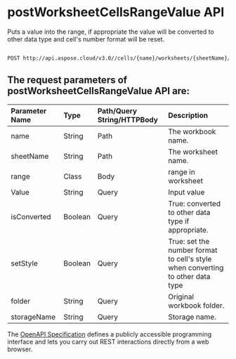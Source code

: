 # **postWorksheetCellsRangeValue API**

Puts a value into the range, if appropriate the value will be converted to other data type and cell's number format will be reset.             

```bash

POST http://api.aspose.cloud/v3.0//cells/{name}/worksheets/{sheetName}/ranges/value

```

## The request parameters of **postWorksheetCellsRangeValue** API are: 

| Parameter Name | Type | Path/Query String/HTTPBody | Description | 
| :- | :- | :- |:- | 
|name|String|Path|The workbook name.|
|sheetName|String|Path|The worksheet name.|
|range|Class|Body|range in worksheet |
|Value|String|Query|Input value|
|isConverted|Boolean|Query|True: converted to other data type if appropriate.|
|setStyle|Boolean|Query|True: set the number format to cell's style when converting to other data type|
|folder|String|Query|Original workbook folder.|
|storageName|String|Query|Storage name.|


The [OpenAPI Specification](https://reference.aspose.cloud/cells/#/RangesController/PostWorksheetCellsRangeValue) defines a publicly accessible programming interface and lets you carry out REST interactions directly from a web browser.
